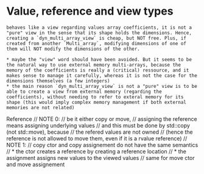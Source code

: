 Value, reference and view types
===============================
    behaves like a view regarding values array coefficients, it is not a "pure" view in the sense that its shape holds the dimensions. Hence, creating a `dyn_multi_array_view` is cheap, but NOT free. Plus, if created from another `Multi_array`, modifying dimensions of one of them will NOT modify the dimensions of the other.

    * maybe the "view" word should have been avoided. But it seems to be the natural way to use external memory multi-arrays, because the memory of the coefficients is really a (critical) ressource, and it makes sense to manage it carefully, whereas it is not the case for the dimensions themselves (a few integers)
    * the main reason `dyn_multi_array_view` is not a "pure" view is to be able to create a view from external memory (regarding the coefficients), without needing to refer to exteral memory for its shape (this would imply complex memory management if both external memories are not related)

Reference
    // NOTE 0: 
    //   be it either copy or move,
    //   assigning the reference means assigning underlying values
    //   and this must be done by std::copy (not std::move), because
    //   the refered values are not owned
    //   (hence the reference is not allowed to move them, even if it is a rvalue reference)
    // NOTE 1:
    //   copy ctor and copy assignement do not have the same semantics
    //     * the ctor creates a reference by creating a reference location
    //     * the assignment assigns new values to the viewed values
    //   same for move ctor and move assignement

